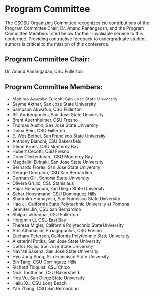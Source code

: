 # Program Committee 
The CSCSU Organizing Committee recognizes the contributions of the Program Committee Chair, Dr. Anand Panangadan, and the Program Committee Members listed below for their invaluable service to this confernce. Providing contructive feedback to undergraduate student authors is critical to the mission of this conference.

## Program Committee Chair: 
Dr. Anand Panangadan, CSU Fullerton

## Program Committee Members:

* Mahima Agumbe Suresh, San Jose State University
* Sayma Akther, San Jose State University
* Sampson Akwafuo, CSU Fullerton
* Bill Andreopoulos, San Jose State University
* Brent Auernheimer, CSU Fresno
* Thomas Austin, San Jose State University
* Doina Bein, CSU Fullerton
* E. Wes Bethel, San Francisco State University
* Anthony Bianchi, CSU Bakersfield
* Glenn Bruns, CSU Monterey Bay
* Hubert Cecotti, CSU Fresno
* Drew Clinkenbeard, CSU Monterey Bay
* Magdalini Eirinaki, San Jose State University
* Bernardo Flores, San Jose State University
* George Georgiou, CSU San Bernardino
* Gurman Gill, Sonoma State University
* Olivera Grujic, CSU Stanislaus
* Hajar Homayouni, San Diego State University
* Sahar Hooshmand, CSU Dominguez Hills
* Shahrukh Humayoun, San Francisco State University
* Hao Ji, California State Polytechnic University at Pomona
* Jennifer  Jin, CSU San Bernardino
* Shilpa Lakhanpal, CSU Fullerton
* Hongmin Li, CSU East Bay
* Theresa Migler, California Polytechnic State University
* Aris Athanasios Panagopoulos, CSU Fresno
* Zachary Peterson, California Polytechnic State University
* Aikaterini Potika, San Jose State University
* Carlos Rojas, San Jose State University
* Navrati Saxena, San Jose State University
* Hyo Jung Song, San Francisco State University
* Bin Tang, CSU Dominguez Hills
* Richard Tillquist, CSU Chico
* Nick Toothman, CSU Bakersfield
* Hoa Vu, San Diego State University
* Hailu Xu, CSU Long Beach
* Yan Zhang, CSU San Bernardino
